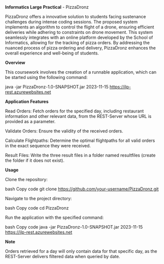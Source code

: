 **Informatics Large Practical** - PizzaDronz

PizzaDronz offers a innovative solution to students facing sustenance challenges during intense coding sessions. The proposed system implements an algorithm to control the flight of a drone, ensuring efficient deliveries while adhering to constraints on drone movement. This system seamlessly integrates with an online platform developed by the School of Informatics, allowing for the tracking of pizza orders. By addressing the nuanced process of pizza ordering and delivery, PizzaDronz enhances the overall experience and well-being of students.

**Overview**

This coursework involves the creation of a runnable application, which can be started using the following command:

java -jar PizzaDronz-1.0-SNAPSHOT.jar 2023-11-15 https://ilp-rest.azurewebsites.net

**Application Features**

Read Orders: Fetch orders for the specified day, including restaurant information and other relevant data, from the REST-Server whose URL is provided as a parameter.

Validate Orders: Ensure the validity of the received orders.

Calculate Flightpaths: Determine the optimal flightpaths for all valid orders in the exact sequence they were received.

Result Files: Write the three result files in a folder named resultfiles (create the folder if it does not exist).

**Usage**

Clone the repository:

bash
Copy code
git clone https://github.com/your-username/PizzaDronz.git

Navigate to the project directory:

bash
Copy code
cd PizzaDronz

Run the application with the specified command:

bash
Copy code
java -jar PizzaDronz-1.0-SNAPSHOT.jar 2023-11-15 https://ilp-rest.azurewebsites.net

**Note**

Orders retrieved for a day will only contain data for that specific day, as the REST-Server delivers filtered data when queried by date.
